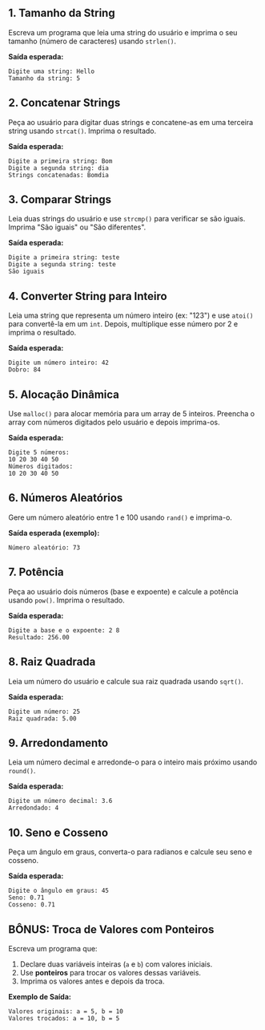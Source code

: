 ## 1. Tamanho da String
Escreva um programa que leia uma string do usuário e imprima o seu tamanho (número de caracteres) usando `strlen()`.  

**Saída esperada:**  
```
Digite uma string: Hello
Tamanho da string: 5
```

## 2. Concatenar Strings
Peça ao usuário para digitar duas strings e concatene-as em uma terceira string usando `strcat()`. Imprima o resultado. 

**Saída esperada:**  
```
Digite a primeira string: Bom
Digite a segunda string: dia
Strings concatenadas: Bomdia
```

## 3. Comparar Strings  
Leia duas strings do usuário e use `strcmp()` para verificar se são iguais. Imprima "São iguais" ou "São diferentes".  

**Saída esperada:**  
```
Digite a primeira string: teste
Digite a segunda string: teste
São iguais
```

## 4. Converter String para Inteiro 
Leia uma string que representa um número inteiro (ex: "123") e use `atoi()` para convertê-la em um `int`. Depois, multiplique esse número por 2 e imprima o resultado.  

**Saída esperada:**  
```
Digite um número inteiro: 42
Dobro: 84
```

## 5. Alocação Dinâmica
Use `malloc()` para alocar memória para um array de 5 inteiros. Preencha o array com números digitados pelo usuário e depois imprima-os.  

**Saída esperada:**  
```
Digite 5 números:
10 20 30 40 50
Números digitados:
10 20 30 40 50
```

## 6. Números Aleatórios
Gere um número aleatório entre 1 e 100 usando `rand()` e imprima-o.  

**Saída esperada (exemplo):**  
```
Número aleatório: 73
```

## 7. Potência  
Peça ao usuário dois números (base e expoente) e calcule a potência usando `pow()`. Imprima o resultado.  

**Saída esperada:**  
```
Digite a base e o expoente: 2 8
Resultado: 256.00
```

## 8. Raiz Quadrada  
Leia um número do usuário e calcule sua raiz quadrada usando `sqrt()`.  

**Saída esperada:**  
```
Digite um número: 25
Raiz quadrada: 5.00
```

## 9. Arredondamento
Leia um número decimal e arredonde-o para o inteiro mais próximo usando `round()`.  

**Saída esperada:**  
```
Digite um número decimal: 3.6
Arredondado: 4
```

## 10. Seno e Cosseno  
Peça um ângulo em graus, converta-o para radianos e calcule seu seno e cosseno. 

**Saída esperada:**  
```
Digite o ângulo em graus: 45
Seno: 0.71
Cosseno: 0.71
```

## BÔNUS: Troca de Valores com Ponteiros
Escreva um programa que:  
1. Declare duas variáveis inteiras (`a` e `b`) com valores iniciais.  
2. Use **ponteiros** para trocar os valores dessas variáveis.  
3. Imprima os valores antes e depois da troca.  

**Exemplo de Saída:**  
```
Valores originais: a = 5, b = 10
Valores trocados: a = 10, b = 5
```